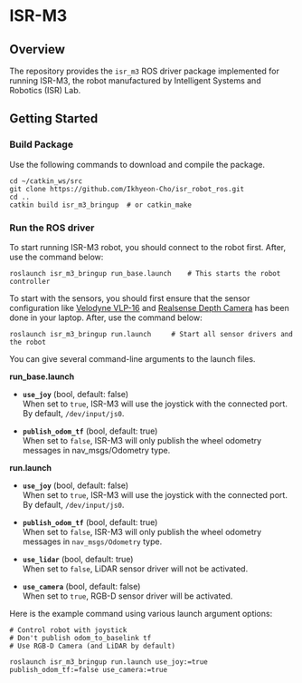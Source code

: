 # ISR-M3

## Overview

The repository provides the `isr_m3` ROS driver package implemented for running ISR-M3, the robot manufactured by Intelligent Systems and Robotics (ISR) Lab. 

## Getting Started
### Build Package
Use the following commands to download and compile the package.
```
cd ~/catkin_ws/src
git clone https://github.com/Ikhyeon-Cho/isr_robot_ros.git
cd ..
catkin build isr_m3_bringup  # or catkin_make
```

### Run the ROS driver
To start running ISR-M3 robot, you should connect to the robot first. After, use the command below:

```
roslaunch isr_m3_bringup run_base.launch    # This starts the robot controller
```

To start with the sensors, you should first ensure that the sensor configuration like [Velodyne VLP-16](http://wiki.ros.org/velodyne/Tutorials/Getting%20Started%20with%20the%20Velodyne%20VLP16) and [Realsense Depth Camera](https://github.com/Ikhyeon-Cho/realsense_ros_tools)  has been done in your laptop. After, use the command below:
```
roslaunch isr_m3_bringup run.launch     # Start all sensor drivers and the robot
```
You can give several command-line arguments to the launch files.

**run_base.launch**
- **`use_joy`** (bool, default: false)<br>
    When set to `true`, ISR-M3 will use the joystick with the connected port. By default, `/dev/input/js0`.

- **`publish_odom_tf`** (bool, default: true)<br>
    When set to `false`, ISR-M3 will only publish the wheel odometry messages in nav_msgs/Odometry type.

**run.launch**
- **`use_joy`** (bool, default: false)<br>
    When set to `true`, ISR-M3 will use the joystick with the connected port. By default, `/dev/input/js0`.

- **`publish_odom_tf`** (bool, default: true)<br>
    When set to `false`, ISR-M3 will only publish the wheel odometry messages in `nav_msgs/Odometry` type.

- **`use_lidar`** (bool, default: true)<br>
    When set to `false`, LiDAR sensor driver will not be activated.

- **`use_camera`** (bool, default: false)<br>
    When set to `true`, RGB-D sensor driver will be activated.

Here is the example command using various launch argument options:
```
# Control robot with joystick
# Don't publish odom_to_baselink tf
# Use RGB-D Camera (and LiDAR by default)

roslaunch isr_m3_bringup run.launch use_joy:=true publish_odom_tf:=false use_camera:=true
```
